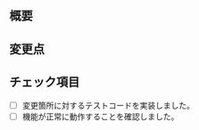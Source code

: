 ## 概要
<!-- 変更の目的を記述する。 -->
<!-- 少し冗長なくらいの説明が良い。 -->

<!-- 関連するIssueがあれば、以下のように記述する。 -->
<!-- Resolve #<issue番号> -->

## 変更点
<!-- 変更した内容を記述する。 -->
<!-- ソースコードを読む前に頭に入れておくべき情報を記述する。 -->

<!-- 変更によりできなくなることも記述する。 -->

<!--
## 変更しなかったこと
今回のPRののスコープ外とすることがあれば記述する。
-->

## チェック項目
<!-- 必要に応じて[ ]を[x]にしてチェックを入れてください。 -->
- [ ] 変更箇所に対するテストコードを実装しました。
- [ ] 機能が正常に動作することを確認しました。

<!--
## 再現手順
再現のために特別な操作をする必要がある場合に記述する。
再現手順と結果を記述する。
-->

<!--
## 課題
悩んでいるところ、特に、レビューしてほしいところがあれば記述。
-->

<!--
## 備考
その他補足事項があれば記述。
-->
